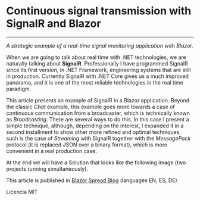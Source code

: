 ﻿# Continuous signal transmission with SignalR and Blazor

---

*A strategic example of a real-time signal monitoring application with Blazor.*

When we are going to talk about real time with .NET technologies, we are naturally talking about **SignalR**. Professionally I have programmed SignalR since its first version, in .NET Framework, engineering systems that are still in production. Currently SignalR with .NET Core gives us a much improved panorama, and it is one of the most reliable technologies in the real time paradigm.

This article presents an example of SignalR in a Blazor application. Beyond the classic *Chat* example, this example goes more towards a case of continuous communication from a broadcaster, which is technically known as *Broadcasting*. There are several ways to do this. In this case I present a simple technique, although, depending on the interest, I expanded it in a second installment to show other more refined and optimal techniques, such is the case of *Streaming* with SignalR together with the *MessagePack* protocol (it is replaced JSON over a binary format), which is more convenient in a real production case.

At the end we will have a Solution that looks like the following image (two projects running simultaneously).

This article is published in [Blazor Spread Blog](https://www.blazorspread.net/blogview/10) (languages EN, ES, DE)

Licencia MIT
